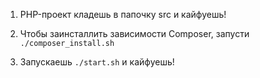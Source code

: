 1. PHP-проект кладешь в папочку src и кайфуешь!  

2. Чтобы заинсталлить зависимости Composer, запусти `./composer_install.sh`  

3. Запускаешь `./start.sh` и кайфуешь!  
